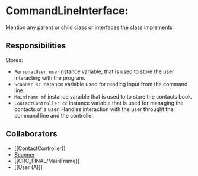 # CommandLineInterface:
Mention any parent or child class or interfaces the class implements

## Responsibilities
Stores:
- `PersonalUser user`instance variable, that is used to store the user interacting with the program.
- `Scanner sc` instance variable used for reading input from the command line.
- `Mainframe mf` instance varaible that is used to to store the contacts book.
- `ContactController cc` instance variable that is used for managing the contacts of a user.
Handles interaction with the user throught the command line and the controller.

## Collaborators
- [[ContactController]]
- [Scanner](https://docs.oracle.com/javase/8/docs/api/java/util/Scanner.html)
- [[CRC_FINAL/MainFrame]]
- [[User (A)]]

